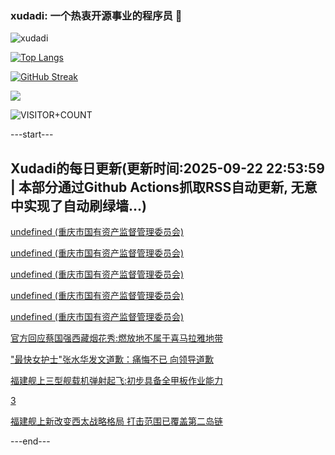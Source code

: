### xudadi: 一个热衷开源事业的程序员 👋

![xudadi](https://github-readme-stats-git-masterorgs-github-readme-stats-team.vercel.app/api?username=xudadi)

[![Top Langs](https://github-readme-stats.vercel.app/api/top-langs/?username=xudadi)](https://github.com/anuraghazra/github-readme-stats)

[![GitHub Streak](https://streak-stats.demolab.com?user=xudadi&locale=zh_Hans)](https://git.io/streak-stats)

![](https://raw.githubusercontent.com/xudadi/xudadi/main/assets/github-contribution-grid-snake.svg)

![VISITOR+COUNT](https://komarev.com/ghpvc/?username=xudadi&label=VISITOR+COUNT)


---start---

## Xudadi的每日更新(更新时间:2025-09-22 22:53:59 | 本部分通过Github Actions抓取RSS自动更新, 无意中实现了自动刷绿墙...)

[undefined (重庆市国有资产监督管理委员会)](https://dadilab.github.io/feeds/all.xml)

[undefined (重庆市国有资产监督管理委员会)](https://dadilab.github.io/feeds/all.xml)

[undefined (重庆市国有资产监督管理委员会)](https://dadilab.github.io/feeds/all.xml)

[undefined (重庆市国有资产监督管理委员会)](https://dadilab.github.io/feeds/all.xml)

[undefined (重庆市国有资产监督管理委员会)](https://dadilab.github.io/feeds/all.xml)

[官方回应蔡国强西藏烟花秀:燃放地不属于喜马拉雅地带](https://m.163.com/news/article/KA3921SR053469LG.html)

["最快女护士"张水华发文道歉：痛悔不已 向领导道歉](https://m.163.com/news/article/KA389R880001899O.html)

[福建舰上三型舰载机弹射起飞:初步具备全甲板作业能力](https://m.163.com/news/article/KA34H2K30514R9OJ.html)

[3](https://m.163.com/touch/news/sub/domestic)

[福建舰上新改变西太战略格局 打击范围已覆盖第二岛链](https://m.163.com/news/article/KA338UD70001899O.html)

---end---
